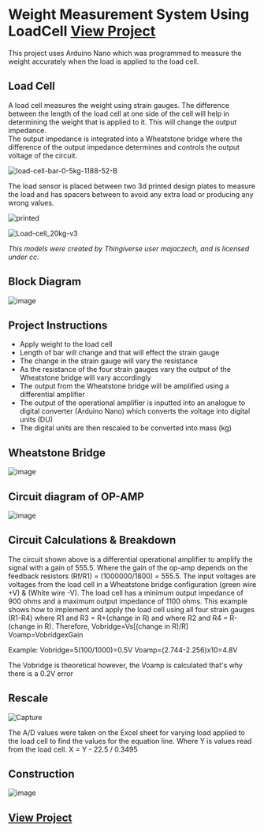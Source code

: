 # Weight Measurement System Using LoadCell <a href="https://dt021a-3.wixsite.com/website/about/" target= "_blank" >View Project</a> 

This project uses Arduino Nano which was programmed to measure the weight accurately when the load is applied to the load cell.

## Load Cell 

A load cell measures the weight using strain gauges. The difference between the length of the load cell at one side of the cell will help in determining the weight that is applied to it. This will change the output impedance.  
The output impedance is integrated into a Wheatstone bridge where the difference of the output impedance determines and controls the output voltage of the circuit.

![load-cell-bar-0-5kg-1188-52-B](https://user-images.githubusercontent.com/73076876/137648311-9291df59-2c44-43ae-b315-213db07d61a1.jpg)

The load sensor is placed between two 3d printed design plates to measure the load and has spacers between to avoid any extra load or producing any wrong values. 

![printed](https://user-images.githubusercontent.com/73076876/137648343-9a552681-b0b1-4111-b0b3-de103d81d2c8.jpg)

![Load-cell_20kg-v3](https://user-images.githubusercontent.com/73076876/137648347-4c6919d0-0578-4e14-9e9f-f79bd0c7465f.png)

*This models were created by Thingiverse user majaczech, and is licensed under cc.*

## Block Diagram

![image](https://user-images.githubusercontent.com/73076876/137648375-917eb388-096d-4ec2-8731-41f1f0d639b2.png)

## Project Instructions

<ul>
<li>Apply weight to the load cell</li>
<li>Length of bar will change and that will effect the strain gauge</li>
<li>The change in the strain gauge will vary the resistance</li>
<li>As the resistance of the four strain gauges vary the output of the Wheatstone bridge will vary accordingly</li>
<li>The output from the Wheatstone bridge will be amplified using a differential amplifier</li>
<li>The output of the operational amplifier is inputted into an analogue to digital converter (Arduino Nano) which converts the voltage into digital units (DU)</li>
<li>The digital units are then rescaled to be converted into mass (kg)</li>
</ul>

## Wheatstone Bridge

![image](https://user-images.githubusercontent.com/73076876/137648509-397a6368-b471-4d39-8e20-c60abc677a48.png)

## Circuit diagram of OP-AMP

![image](https://user-images.githubusercontent.com/73076876/137648521-88b1e346-ea8f-46be-9434-76f7011b2f22.png)

## Circuit Calculations & Breakdown

The circuit shown above is a differential operational amplifier to amplify the signal with a gain of 555.5. Where the gain of the op-amp depends on the feedback resistors (Rf/R1) = (1000000/1800) = 555.5.
The input voltages are voltages from the load cell in a Wheatstone bridge configuration (green wire +V) & (White wire -V). The load cell has a minimum output impedance of 900 ohms and a maximum output impedance of 1100 ohms.
This example shows how to implement and apply the load cell using all four strain gauges (R1-R4) where R1 and R3 = R+(change in R) and where R2 and R4 = R-(change in R).
Therefore,
Vobridge=Vs[(change in R)/R]
Voamp=VobridgexGain

Example:
        Vobridge=5(100/1000)=0.5V
        Voamp=(2.744-2.256)x10=4.8V

The Vobridge is theoretical however, the Voamp is calculated that's why there is a 0.2V error

## Rescale

![Capture](https://user-images.githubusercontent.com/73076876/137648622-cf45065b-b7a4-4e8e-8055-5356e44b7fef.JPG)

The A/D values were taken on the Excel sheet for varying load applied to the load cell to find the values for the equation line. Where Y is values read from the load cell. 
X = Y - 22.5 / 0.3495

## Construction

![image](https://user-images.githubusercontent.com/73076876/137648666-72271fa1-3e5b-451f-a2f7-d0472b3afe3a.png)

## <a href="https://dt021a-3.wixsite.com/website/about/" target= "_blank" >View Project</a>
